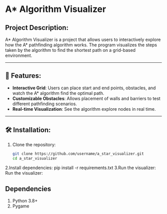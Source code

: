 # A* Algorithm Visualizer

## Project Description:
A* Algorithm Visualizer is a project that allows users to interactively explore how the A* pathfinding algorithm works. The program visualizes the steps taken by the algorithm to find the shortest path on a grid-based environment.

---

## 🚀 Features:
- **Interactive Grid**: Users can place start and end points, obstacles, and watch the A* algorithm find the optimal path.
- **Customizable Obstacles**: Allows placement of walls and barriers to test different pathfinding scenarios.
- **Real-time Visualization**: See the algorithm explore nodes in real time.

---

## 🛠️ Installation:
1. Clone the repository:
   ```bash
   git clone https://github.com/username/a_star_visualizer.git
   cd a_star_visualizer
2.Install dependencies:
   pip install -r requirements.txt
3.Run the visualizer:
   Run the visualizer:

## Dependencies
1. Python 3.8+
2. Pygame

